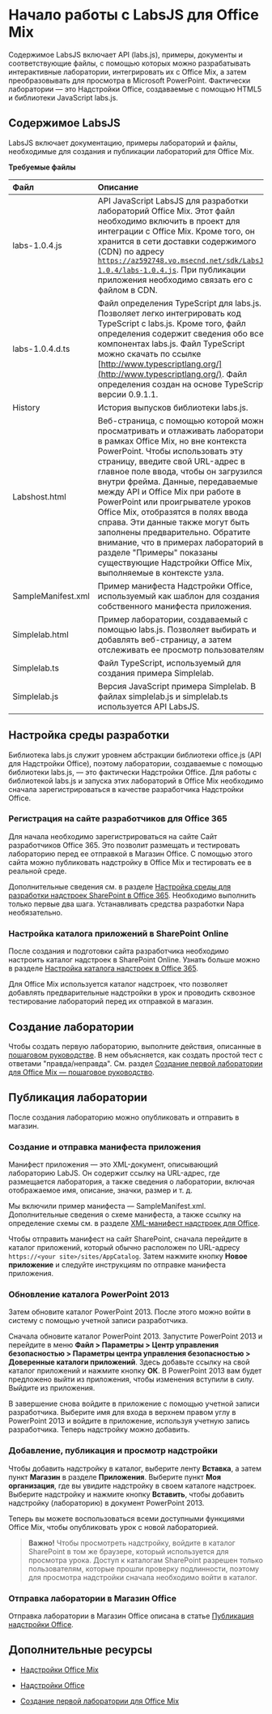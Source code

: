 
# Начало работы с LabsJS для Office Mix



Содержимое LabsJS включает API (labs.js), примеры, документы и соответствующие файлы, с помощью которых можно разрабатывать интерактивные лаборатории, интегрировать их с Office Mix, а затем преобразовывать для просмотра в Microsoft PowerPoint. Фактически лаборатории — это Надстройки Office, создаваемые с помощью HTML5 и библиотеки JavaScript labs.js.

## Содержимое LabsJS

LabsJS включает документацию, примеры лабораторий и файлы, необходимые для создания и публикации лабораторий для Office Mix.


**Требуемые файлы**


|**Файл**|**Описание**|
|:-----|:-----|
|labs-1.0.4.js|API JavaScript LabsJS для разработки лабораторий Office Mix. Этот файл необходимо включить в проект для интеграции с Office Mix. Кроме того, он хранится в сети доставки содержимого (CDN) по адресу <code>https://az592748.vo.msecnd.net/sdk/LabsJS-1.0.4/labs-1.0.4.js</code>. При публикации приложения необходимо связать его с файлом в CDN.|
|labs-1.0.4.d.ts|Файл определения TypeScript для labs.js. Позволяет легко интегрировать код TypeScript с labs.js. Кроме того, файл определения содержит сведения обо всех компонентах labs.js. Файл TypeScript можно скачать по ссылке [http://www.typescriptlang.org/](http://www.typescriptlang.org/). Файл определения создан на основе TypeScript версии 0.9.1.1.|
|History|История выпусков библиотеки labs.js.|
|Labshost.html|Веб-страница, с помощью которой можно просматривать и отлаживать лабораторию в рамках Office Mix, но вне контекста PowerPoint. Чтобы использовать эту страницу, введите свой URL-адрес в главное поле ввода, чтобы он загрузился внутри фрейма. Данные, передаваемые между API и Office Mix при работе в PowerPoint или проигрывателе уроков Office Mix, отобразятся в полях ввода справа. Эти данные также могут быть заполнены предварительно. Обратите внимание, что в примерах лабораторий в разделе "Примеры" показаны существующие Надстройки Office Mix, выполняемые в контексте узла.|
|SampleManifest.xml|Пример манифеста Надстройки Office, используемый как шаблон для создания собственного манифеста приложения.|
|Simplelab.html|Пример лаборатории, создаваемый с помощью labs.js. Позволяет выбирать и добавлять веб-страницу, а затем отслеживать ее просмотр пользователями.|
|Simplelab.ts|Файл TypeScript, используемый для создания примера Simplelab.|
|Simplelab.js|Версия JavaScript примера Simplelab. В файлах simplelab.js и simplelab.ts используется API LabsJS.|

## Настройка среды разработки

Библиотека labs.js служит уровнем абстракции библиотеки office.js (API для Надстройки Office), поэтому лаборатории, создаваемые с помощью библиотеки labs.js, — это фактически Надстройки Office. Для работы с библиотекой labs.js и запуска этих лабораторий в Office Mix необходимо сначала зарегистрироваться в качестве разработчика Надстройки Office.


### Регистрация на сайте разработчиков для Office 365

Для начала необходимо зарегистрироваться на сайте Сайт разработчиков Office 365. Это позволит размещать и тестировать лабораторию перед ее отправкой в Магазин Office. С помощью этого сайта можно публиковать надстройку в Office Mix и тестировать ее в реальной среде.

Дополнительные сведения см. в разделе [Настройка среды для разработки надстроек SharePoint в Office 365](http://msdn.microsoft.com/library/b22ce52a-ae9e-4831-9b68-c9210af6dc54%28Office.15%29.aspx). Необходимо выполнить только первые два шага. Устанавливать средства разработки Napa необязательно.


### Настройка каталога приложений в SharePoint Online

После создания и подготовки сайта разработчика необходимо настроить каталог надстроек в SharePoint Online. Узнать больше можно в разделе [Настройка каталога надстроек в Office 365](../../publish/publish-task-pane-and-content-add-ins-to-an-add-in-catalog.md).

Для Office Mix используется каталог надстроек, что позволяет добавлять предварительные надстройки в урок и проводить сквозное тестирование лабораторий перед их отправкой в магазин.


## Создание лаборатории

Чтобы создать первую лабораторию, выполните действия, описанные в [пошаговом руководстве](../../powerpoint/office-mix/creating-your-first-lab-for-office-mix.md). В нем объясняется, как создать простой тест с ответами "правда/неправда". См. раздел [Создание первой лаборатории для Office Mix — пошаговое руководство](../../powerpoint/office-mix/creating-your-first-lab-for-office-mix.md).


## Публикация лаборатории

После создания лабораторию можно опубликовать и отправить в магазин.


### Создание и отправка манифеста приложения

Манифест приложения — это XML-документ, описывающий лабораторию LabJS. Он содержит ссылку на URL-адрес, где размещается лаборатория, а также сведения о лаборатории, включая отображаемое имя, описание, значки, размер и т. д.

Мы включили пример манифеста — SampleManifest.xml. Дополнительные сведения о схеме манифеста, а также ссылку на определение схемы см. в разделе [XML-манифест надстроек для Office](../../../docs/overview/add-in-manifests.md).

Чтобы отправить манифест на сайт SharePoint, сначала перейдите в каталог приложений, который обычно расположен по URL-адресу <code>https://\<your site\>/sites/AppCatalog</code>. Затем нажмите кнопку **Новое приложение** и следуйте инструкциям по отправке манифеста приложения.


### Обновление каталога PowerPoint 2013

Затем обновите каталог PowerPoint 2013. После этого можно войти в систему с помощью учетной записи разработчика.

Сначала обновите каталог PowerPoint 2013. Запустите PowerPoint 2013 и перейдите в меню  **Файл > Параметры > Центр управления безопасностью > Параметры центра управления безопасностью > Доверенные каталоги приложений**. Здесь добавьте ссылку на свой каталог приложений и нажмите кнопку  **ОК**. В PowerPoint 2013 вам будет предложено выйти из приложения, чтобы изменения вступили в силу. Выйдите из приложения.

В завершение снова войдите в приложение с помощью учетной записи разработчика. Выберите имя для входа в верхнем правом углу в PowerPoint 2013 и войдите в приложение, используя учетную запись разработчика. Теперь надстройку можно добавить.


### Добавление, публикация и просмотр надстройки

Чтобы добавить надстройку в каталог, выберите ленту  **Вставка**, а затем пункт  **Магазин** в разделе **Приложения**. Выберите пункт  **Моя организация**, где вы увидите надстройку в своем каталоге надстроек. Выберите надстройку и нажмите кнопку  **Вставить**, чтобы добавить надстройку (лабораторию) в документ PowerPoint 2013.

Теперь вы можете воспользоваться всеми доступными функциями Office Mix, чтобы опубликовать урок с новой лабораторией.


 >**Важно!** Чтобы просмотреть надстройку, войдите в каталог SharePoint в том же браузере, который используется для просмотра урока. Доступ к каталогам SharePoint разрешен только пользователям, которые прошли проверку подлинности, поэтому для просмотра надстройки сначала необходимо войти в каталог. 


### Отправка лаборатории в Магазин Office

Отправка лаборатории в Магазин Office описана в статье [Публикация надстройки Office](../../publish/publish.md).


## Дополнительные ресурсы



- [Надстройки Office Mix](../../powerpoint/office-mix/office-mix-add-ins.md)
    
- [Надстройки Office](../../../docs/overview/office-add-ins.md)
    
- [Создание первой лаборатории для Office Mix](../../powerpoint/office-mix/creating-your-first-lab-for-office-mix.md)
    
